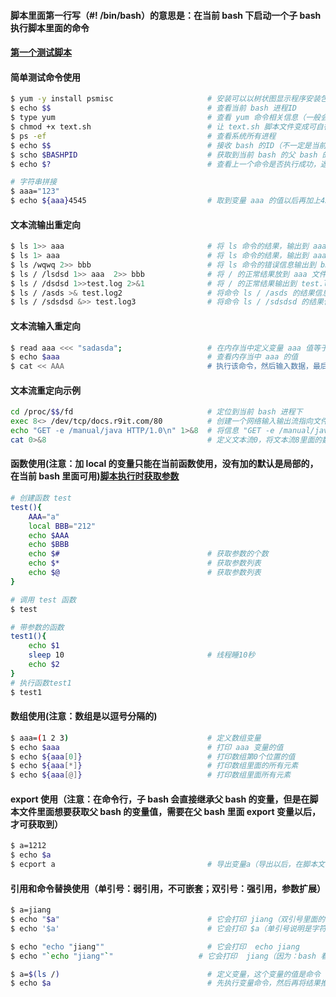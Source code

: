 #### 脚本里面第一行写（#! /bin/bash）的意思是：在当前 bash 下启动一个子 bash 执行脚本里面的命令
#### [第一个测试脚本][1]
#### 简单测试命令使用
```bash
$ yum -y install psmisc                     # 安装可以以树状图显示程序安装包详细信息工具（就是支持：pstree 命令）
$ echo $$                                   # 查看当前 bash 进程ID
$ type yum                                  # 查看 yum 命令相关信息（一般会显示脚本所在路径）
$ chmod +x text.sh                          # 让 text.sh 脚本文件变成可自行文件（因为新建的脚本文件需要配合  bash 才能执行）
$ ps -ef                                    # 查看系统所有进程
$ echo $$                                   # 接收 bash 的ID（不一定是当前 bash 的，可能是父 bash 的ID），让后打印出来
$ scho $BASHPID                             # 获取到当前 bash 的父 bash 的ID，然后打印出来
$ echo $?                                   # 查看上一个命令是否执行成功，返回 0 标识成功，非 0 标识失败

# 字符串拼接
$ aaa="123"
$ echo ${aaa}4545                           # 取到变量 aaa 的值以后再加上4545最后显示出来 
```

#### 文本流输出重定向
```bash
$ ls 1>> aaa                                # 将 ls 命令的结果，输出到 aaa 文件，1代表ls命令正常输出的数据，可以不写默认就是1（不会覆盖文件原有内容）  
$ ls 1> aaa                                 # 将 ls 命令的结果，输出到 aaa 文件，1代表ls命令正常输出的数据，可以不写默认就是1（会覆盖文件所有内容）   
$ ls /wqwq 2>> bbb                          # 将 ls 命令的错误信息输出到 bbb 文件，2代表ls命令错误信息数据（不会覆盖文件原有内容）
$ ls / /lsdsd 1>> aaa  2>> bbb              # 将 / 的正常结果放到 aaa 文件，将 /lsdsd 错误信息放到 bbb 文件
$ ls / /dsdsd 1>>test.log 2>&1              # 将 / 的正常结果输出到 test.log 文件，将 /dsdsd 的错误信息输出到 1，而 1 又指向 test.log 文件，所以最后信息都会输出到test.log（&说明是文本流）
$ ls / /asds >& test.log2                   # 将命令 ls / /asds 的结果信息和错误信息都输出到 test.log2 文件（&说明是文本流，注意：这种写法只能覆盖文件，不能追加）
$ ls / /sdsdsd &>> test.log3                # 将命令 ls / /sdsdsd 的结果信息和错误信息都输出到 test.log3 文件（&说明是文本流，注意：这种写法可覆盖文件数据，也可追加数据）
```

#### 文本流输入重定向
```bash
$ read aaa <<< "sadasda";                   # 在内存当中定义变量 aaa 值等于："sadasda"
$ echo $aaa                                 # 查看内存当中 aaa 的值
$ cat << AAA                                # 执行该命令，然后输入数据，最后以 AAA 结束，最后的效果就是会输出 两个 AAA 之间的数据
```

#### 文本流重定向示例
```bash
cd /proc/$$/fd                              # 定位到当前 bash 进程下
exec 8<> /dev/tcp/docs.r9it.com/80          # 创建一个网络输入输出流指向文件8
echo "GET -e /manual/java HTTP/1.0\n" 1>&8  # 将信息 "GET -e /manual/java HTTP/1.0\n" 写入文件8，它会自动发起请求，返回的结果会写在文件8里面
cat 0>&8                                    # 定义文本流0，将文本流8里面的数据读取出来，放到0里面来，然后再显示出来
```

#### 函数使用(注意：加 local 的变量只能在当前函数使用，没有加的默认是局部的，在当前 bash 里面可用)[脚本执行时获取参数](https://github.com/firechiang/linux-test/tree/master/sh/param-test.sh)
```bash
# 创建函数 test
test(){
    AAA="a"
    local BBB="212"
    echo $AAA
    echo $BBB
    echo $#                                 # 获取参数的个数
    echo $*                                 # 获取参数列表
    echo $@                                 # 获取参数列表
}

# 调用 test 函数
$ test

# 带参数的函数
test1(){
    echo $1
    sleep 10                                # 线程睡10秒
    echo $2
}
# 执行函数test1
$ test1
```

#### 数组使用(注意：数组是以逗号分隔的)
```bash
$ aaa=(1 2 3)                               # 定义数组变量
$ echo $aaa                                 # 打印 aaa 变量的值
$ echo ${aaa[0]}                            # 打印数组第0个位置的值
$ echo ${aaa[*]}                            # 打印数组里面的所有元素
$ echo ${aaa[@]}                            # 打印数组里面所有元素
```

#### export 使用（注意：在命令行，子 bash 会直接继承父 bash 的变量，但是在脚本文件里面想要获取父 bash 的变量值，需要在父 bash 里面 export 变量以后，才可获取到）
```bash
$ a=1212
$ echo $a
$ ecport a                                  # 导出变量a（导出以后，在脚本文件里面就可以获取到变量a的值了了）
```

#### 引用和命令替换使用（单引号：弱引用，不可嵌套；双引号：强引用，参数扩展）
```bash
$ a=jiang
$ echo "$a"                                 # 它会打印 jiang（双引号里面的会直接被当成命令来执行，但是不能包含花括号（就是{}））
$ echo '$a'                                 # 它会打印 $a（单引号说明是字符串） 

$ echo "echo "jiang""                       # 它会打印  echo jiang
$ echo "`echo "jiang"`"                   # 它会打印  jiang（因为：bash 看到 ` 号，包起来的数据，会当成命令来预先执行，然后将结果推送回来，这个可以理解为命令替换）

$ a=$(ls /)                                 # 定义变量，这个变量的值是命令
$ echo $a                                   # 先执行变量命令，然后再将结果推送回来，在打印出来
```

[1]: https://github.com/firechiang/linux-test/tree/master/sh/bash-test.sh
